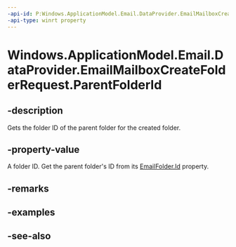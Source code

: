 ----api-id: P:Windows.ApplicationModel.Email.DataProvider.EmailMailboxCreateFolderRequest.ParentFolderId
-api-type: winrt property
---<!-- Property syntaxpublic string ParentFolderId { get; }--># Windows.ApplicationModel.Email.DataProvider.EmailMailboxCreateFolderRequest.ParentFolderId## -descriptionGets the folder ID of the parent folder for the created folder.## -property-valueA folder ID. Get the parent folder's ID from its [EmailFolder.Id](../windows.applicationmodel.email/emailfolder_id.md) property.## -remarks## -examples## -see-also